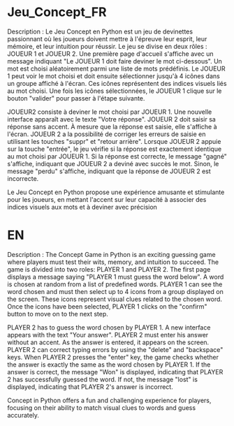 # Jeu_Concept_FR
Description :
Le Jeu Concept en Python est un jeu de devinettes passionnant où les joueurs doivent mettre à l'épreuve leur esprit, leur mémoire, et leur intuition pour réussir.
Le jeu se divise en deux rôles : JOUEUR 1 et JOUEUR 2.
Une première page d'accueil s'affiche avec un message indiquant "Le JOUEUR 1 doit faire deviner le mot ci-dessous". Un mot est choisi aléatoirement parmi une liste de mots prédéfinis. Le JOUEUR 1 peut voir le mot choisi et doit ensuite sélectionner jusqu'à 4 icônes dans un groupe affiché à l'écran. Ces icônes représentent des indices visuels liés au mot choisi. Une fois les icônes sélectionnées, le JOUEUR 1 clique sur le bouton "valider" pour passer à l'étape suivante.

JOUEUR2 consiste à deviner le mot choisi par JOUEUR 1. Une nouvelle interface apparaît avec le texte "Votre réponse". JOUEUR 2 doit saisir sa réponse sans accent. À mesure que la réponse est saisie, elle s'affiche à l'écran. JOUEUR 2 a la possibilité de corriger les erreurs de saisie en utilisant les touches "suppr" et "retour arrière". Lorsque JOUEUR 2 appuie sur la touche "entrée", le jeu vérifie si la réponse est exactement identique au mot choisi par JOUEUR 1. Si la réponse est correcte, le message "gagné" s'affiche, indiquant que JOUEUR 2 a deviné avec succès le mot. Sinon, le message "perdu" s'affiche, indiquant que la réponse de JOUEUR 2 est incorrecte.

Le Jeu Concept en Python propose une expérience amusante et stimulante pour les joueurs, en mettant l'accent sur leur capacité à associer des indices visuels aux mots et à deviner avec précision

# EN

Description :
The Concept Game in Python is an exciting guessing game where players must test their wits, memory, and intuition to succeed. The game is divided into two roles: PLAYER 1 and PLAYER 2.
The first page displays a message saying "PLAYER 1 must guess the word below". A word is chosen at random from a list of predefined words. PLAYER 1 can see the word chosen and must then select up to 4 icons from a group displayed on the screen. These icons represent visual clues related to the chosen word. Once the icons have been selected, PLAYER 1 clicks on the "confirm" button to move on to the next step.

PLAYER 2 has to guess the word chosen by PLAYER 1. A new interface appears with the text "Your answer". PLAYER 2 must enter his answer without an accent. 
As the answer is entered, it appears on the screen. PLAYER 2 can correct typing errors by using the "delete" and "backspace" keys. When PLAYER 2 presses the "enter" key, the game checks whether the answer is exactly the same as the word chosen by PLAYER 1. If the answer is correct, the message "Won" is displayed, indicating that PLAYER 2 has successfully guessed the word. If not, the message "lost" is displayed, indicating that PLAYER 2's answer is incorrect.

Concept in Python offers a fun and challenging experience for players, focusing on their ability to match visual clues to words and guess accurately.

